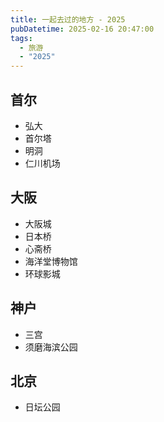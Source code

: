 ```yaml
---
title: 一起去过的地方 - 2025
pubDatetime: 2025-02-16 20:47:00
tags:
  - 旅游
  - "2025"
---
```


## 首尔

- 弘大
- 首尔塔
- 明洞
- 仁川机场

## 大阪
- 大阪城
- 日本桥
- 心斋桥
- 海洋堂博物馆
- 环球影城

## 神户
- 三宫
- 须磨海滨公园

## 北京
- 日坛公园

